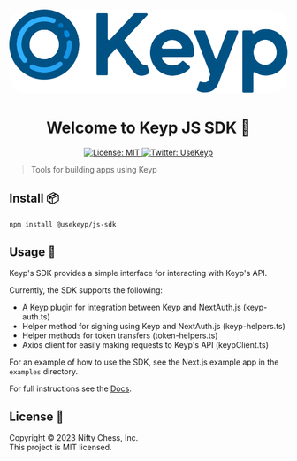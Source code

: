 <h1 align="center"><img width="600" style="border-radius: 30px;" src="https://raw.githubusercontent.com/UseKeyp/.github/main/Keyp-Logo-Color.svg"/></h1>
<h1 align="center">Welcome to Keyp JS SDK 👋</h1>
<p align="center">
  <a href="#" target="_blank">
    <img alt="License: MIT" src="https://img.shields.io/badge/License-MIT-blue.svg" />
  </a>
  <a href="https://twitter.com/UseKeyp" target="_blank">
    <img alt="Twitter: UseKeyp" src="https://img.shields.io/twitter/follow/UseKeyp.svg?style=social" />
  </a>
</p>

> Tools for building apps using Keyp

## Install 📦

```sh
npm install @usekeyp/js-sdk
```

## Usage 📖

Keyp's SDK provides a simple interface for interacting with Keyp's API. 

Currently, the SDK supports the following: 
- A Keyp plugin for integration between Keyp and NextAuth.js (keyp-auth.ts)
- Helper method for signing using Keyp and NextAuth.js (keyp-helpers.ts)
- Helper methods for token transfers (token-helpers.ts)
- Axios client for easily making requests to Keyp's API (keypClient.ts)

For an example of how to use the SDK, see the Next.js example app in the `examples` directory.

For full instructions see the [Docs](https://docs.usekeyp.com/).

## License 📝

Copyright © 2023 Nifty Chess, Inc.<br />
This project is MIT licensed.

[sponsor-keyp]: https://UseKeyp.com
